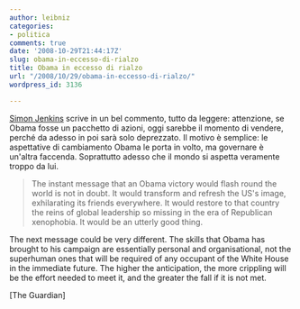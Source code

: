 ```yaml
---
author: leibniz
categories:
- politica
comments: true
date: '2008-10-29T21:44:17Z'
slug: obama-in-eccesso-di-rialzo
title: Obama in eccesso di rialzo
url: "/2008/10/29/obama-in-eccesso-di-rialzo/"
wordpress_id: 3136

---
```

[Simon Jenkins](https://www.guardian.co.uk/commentisfree/2008/oct/29/barack-obama-us-elections) scrive in un bel commento, tutto da leggere: attenzione, se Obama fosse un pacchetto di azioni, oggi sarebbe il momento di vendere, perché da adesso in poi sarà solo deprezzato. Il motivo è semplice: le aspettative di cambiamento Obama le porta in volto, ma governare è un'altra faccenda. Soprattutto adesso che il mondo si aspetta veramente troppo da lui.


> The instant message that an Obama victory would flash round the world is not in doubt. It would transform and refresh the US's image, exhilarating its friends everywhere. It would restore to that country the reins of global leadership so missing in the era of Republican xenophobia. It would be an utterly good thing.

The next message could be very different. The skills that Obama has brought to his campaign are essentially personal and organisational, not the superhuman ones that will be required of any occupant of the White House in the immediate future. The higher the anticipation, the more crippling will be the effort needed to meet it, and the greater the fall if it is not met.


[The Guardian]
